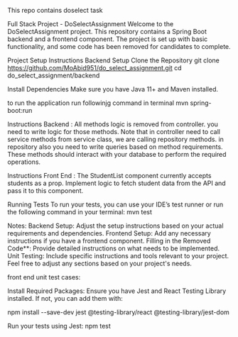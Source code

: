 This repo contains doselect task

Full Stack Project - DoSelectAssignment 
Welcome to the DoSelectAssignment project. This repository contains a Spring Boot backend and a frontend component. The project is set up with basic functionality, and some code has been removed for candidates to complete.

Project Setup Instructions 
Backend Setup 
Clone the Repository git clone https://github.com/MoAbid951/do_select_assignment.git 
cd do_select_assignment/backend

Install Dependencies 
Make sure you have Java 11+ and Maven installed.

to run the application run followinjg command in terminal 
mvn spring-boot:run

Instructions Backend :
All methods logic is removed from controller. you need to write logic for those methods. Note that in controller need to call service methods from service class, we are calling repository methods. in repository also you need to write queries based on method requirements. These methods should interact with your database to perform the required operations.

Instructions Front End :
The StudentList component currently accepts students as a prop. Implement logic to fetch student data from the API and pass it to this component.

Running Tests To run your tests, you can use your IDE’s test runner or run the following command in your terminal: mvn test

Notes: Backend Setup: Adjust the setup instructions based on your actual requirements and dependencies. Frontend Setup: Add any necessary instructions if you have a frontend component. Filling in the Removed Code**: Provide detailed instructions on what needs to be implemented. Unit Testing: Include specific instructions and tools relevant to your project. Feel free to adjust any sections based on your project's needs.

front end unit test cases:

Install Required Packages: Ensure you have Jest and React Testing Library installed. If not, you can add them with:

npm install --save-dev jest @testing-library/react @testing-library/jest-dom

Run your tests using Jest: npm test